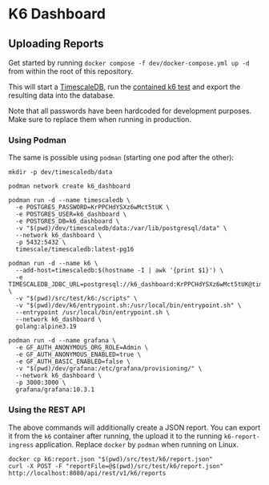 # K6 Dashboard

## Uploading Reports

Get started by running `docker compose -f dev/docker-compose.yml up -d` from within the root of this repository.

This will start a [TimescaleDB](https://www.timescale.com/), run the [contained k6 test](./src/test/k6/script.js) and
export the resulting data into the database.

Note that all passwords have been hardcoded for development purposes.
Make sure to replace them when running in production.

### Using Podman

The same is possible using `podman` (starting one pod after the other):

```shell
mkdir -p dev/timescaledb/data

podman network create k6_dashboard

podman run -d --name timescaledb \
  -e POSTGRES_PASSWORD=KrPPCHdYSXz6wMct5tUK \
  -e POSTGRES_USER=k6_dashboard \
  -e POSTGRES_DB=k6_dashboard \
  -v "$(pwd)/dev/timescaledb/data:/var/lib/postgresql/data" \
  --network k6_dashboard \
  -p 5432:5432 \
  timescale/timescaledb:latest-pg16

podman run -d --name k6 \
  --add-host=timescaledb:$(hostname -I | awk '{print $1}') \
  -e TIMESCALEDB_JDBC_URL=postgresql://k6_dashboard:KrPPCHdYSXz6wMct5tUK@timescaledb:5432/k6_dashboard \
  -v "$(pwd)/src/test/k6:/scripts" \
  -v "$(pwd)/dev/k6/entrypoint.sh:/usr/local/bin/entrypoint.sh" \
  --entrypoint /usr/local/bin/entrypoint.sh \
  --network k6_dashboard \
  golang:alpine3.19

podman run -d --name grafana \
  -e GF_AUTH_ANONYMOUS_ORG_ROLE=Admin \
  -e GF_AUTH_ANONYMOUS_ENABLED=true \
  -e GF_AUTH_BASIC_ENABLED=false \
  -v "$(pwd)/dev/grafana:/etc/grafana/provisioning/" \
  --network k6_dashboard \
  -p 3000:3000 \
  grafana/grafana:10.3.1
```

### Using the REST API

The above commands will additionally create a JSON report.
You can export it from the `k6` container after running, the upload it to the running `k6-report-ingress` application.
Replace `docker` by `podman` when running on Linux.

```shell
docker cp k6:report.json "$(pwd)/src/test/k6/report.json"
curl -X POST -F "reportFile=@$(pwd)/src/test/k6/report.json" http://localhost:8080/api/rest/v1/k6/reports
```
